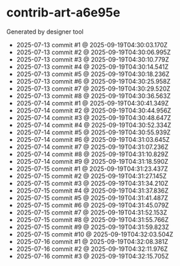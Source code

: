 # contrib-art-a6e95e
Generated by designer tool
- 2025-07-13 commit #1 @ 2025-09-19T04:30:03.170Z
- 2025-07-13 commit #2 @ 2025-09-19T04:30:06.995Z
- 2025-07-13 commit #3 @ 2025-09-19T04:30:10.779Z
- 2025-07-13 commit #4 @ 2025-09-19T04:30:14.541Z
- 2025-07-13 commit #5 @ 2025-09-19T04:30:18.236Z
- 2025-07-13 commit #6 @ 2025-09-19T04:30:25.958Z
- 2025-07-13 commit #7 @ 2025-09-19T04:30:29.520Z
- 2025-07-13 commit #8 @ 2025-09-19T04:30:36.563Z
- 2025-07-14 commit #1 @ 2025-09-19T04:30:41.349Z
- 2025-07-14 commit #2 @ 2025-09-19T04:30:44.956Z
- 2025-07-14 commit #3 @ 2025-09-19T04:30:48.647Z
- 2025-07-14 commit #4 @ 2025-09-19T04:30:52.334Z
- 2025-07-14 commit #5 @ 2025-09-19T04:30:55.939Z
- 2025-07-14 commit #6 @ 2025-09-19T04:31:03.645Z
- 2025-07-14 commit #7 @ 2025-09-19T04:31:07.236Z
- 2025-07-14 commit #8 @ 2025-09-19T04:31:10.829Z
- 2025-07-14 commit #9 @ 2025-09-19T04:31:18.590Z
- 2025-07-15 commit #1 @ 2025-09-19T04:31:23.437Z
- 2025-07-15 commit #2 @ 2025-09-19T04:31:27.145Z
- 2025-07-15 commit #3 @ 2025-09-19T04:31:34.210Z
- 2025-07-15 commit #4 @ 2025-09-19T04:31:37.836Z
- 2025-07-15 commit #5 @ 2025-09-19T04:31:41.487Z
- 2025-07-15 commit #6 @ 2025-09-19T04:31:45.079Z
- 2025-07-15 commit #7 @ 2025-09-19T04:31:52.153Z
- 2025-07-15 commit #8 @ 2025-09-19T04:31:55.766Z
- 2025-07-15 commit #9 @ 2025-09-19T04:31:59.823Z
- 2025-07-15 commit #10 @ 2025-09-19T04:32:03.504Z
- 2025-07-16 commit #1 @ 2025-09-19T04:32:08.381Z
- 2025-07-16 commit #2 @ 2025-09-19T04:32:11.976Z
- 2025-07-16 commit #3 @ 2025-09-19T04:32:15.705Z
